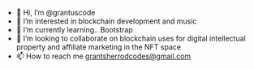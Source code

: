 - 👋 Hi, I’m @grantuscode
- 👀 I’m interested in blockchain development and music
- 🌱 I’m currently learning.. Bootstrap
- 💞️ I’m looking to collaborate on blockchain uses for digital intellectual property and affiliate marketing in the NFT space
- 📫 How to reach me grantsherrodcodes@gmail.com

<!---
grantuscode/grantuscode is a ✨ special ✨ repository because its `README.md` (this file) appears on your GitHub profile.
You can click the Preview link to take a look at your changes.
--->
